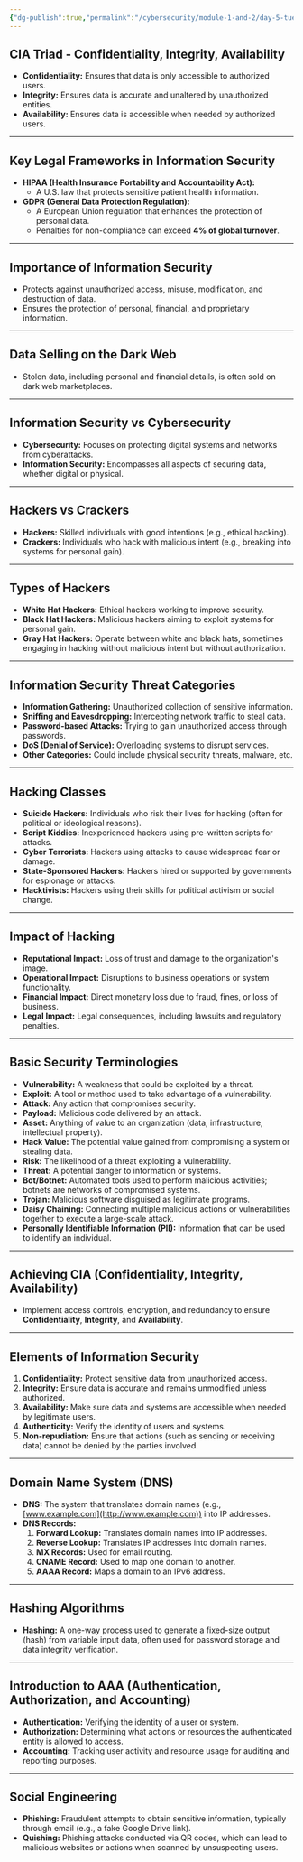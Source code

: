 ```yaml
---
{"dg-publish":true,"permalink":"/cybersecurity/module-1-and-2/day-5-tuesday/","created":"2025-02-03T13:19:30.029+05:30","updated":"2025-02-13T20:53:12.700+05:30"}
---
```



## **CIA Triad - Confidentiality, Integrity, Availability**

- **Confidentiality:** Ensures that data is only accessible to authorized users.
- **Integrity:** Ensures data is accurate and unaltered by unauthorized entities.
- **Availability:** Ensures data is accessible when needed by authorized users.

---

## **Key Legal Frameworks in Information Security**

- **HIPAA (Health Insurance Portability and Accountability Act):**
    - A U.S. law that protects sensitive patient health information.
- **GDPR (General Data Protection Regulation):**
    - A European Union regulation that enhances the protection of personal data.
    - Penalties for non-compliance can exceed **4% of global turnover**.

---

## **Importance of Information Security**

- Protects against unauthorized access, misuse, modification, and destruction of data.
- Ensures the protection of personal, financial, and proprietary information.


---

## **Data Selling on the Dark Web**

- Stolen data, including personal and financial details, is often sold on dark web marketplaces.

---

## **Information Security vs Cybersecurity**

- **Cybersecurity:** Focuses on protecting digital systems and networks from cyberattacks.
- **Information Security:** Encompasses all aspects of securing data, whether digital or physical.


---

## **Hackers vs Crackers**

- **Hackers:** Skilled individuals with good intentions (e.g., ethical hacking).
- **Crackers:** Individuals who hack with malicious intent (e.g., breaking into systems for personal gain).

---

## **Types of Hackers**

- **White Hat Hackers:** Ethical hackers working to improve security.
- **Black Hat Hackers:** Malicious hackers aiming to exploit systems for personal gain.
- **Gray Hat Hackers:** Operate between white and black hats, sometimes engaging in hacking without malicious intent but without authorization.

---

## **Information Security Threat Categories**

- **Information Gathering:** Unauthorized collection of sensitive information.
- **Sniffing and Eavesdropping:** Intercepting network traffic to steal data.
- **Password-based Attacks:** Trying to gain unauthorized access through passwords.
- **DoS (Denial of Service):** Overloading systems to disrupt services.
- **Other Categories:** Could include physical security threats, malware, etc.

---

## **Hacking Classes**

- **Suicide Hackers:** Individuals who risk their lives for hacking (often for political or ideological reasons).
- **Script Kiddies:** Inexperienced hackers using pre-written scripts for attacks.
- **Cyber Terrorists:** Hackers using attacks to cause widespread fear or damage.
- **State-Sponsored Hackers:** Hackers hired or supported by governments for espionage or attacks.
- **Hacktivists:** Hackers using their skills for political activism or social change.


---

## **Impact of Hacking**

- **Reputational Impact:** Loss of trust and damage to the organization's image.
- **Operational Impact:** Disruptions to business operations or system functionality.
- **Financial Impact:** Direct monetary loss due to fraud, fines, or loss of business.
- **Legal Impact:** Legal consequences, including lawsuits and regulatory penalties.


---

## **Basic Security Terminologies**

- **Vulnerability:** A weakness that could be exploited by a threat.
- **Exploit:** A tool or method used to take advantage of a vulnerability.
- **Attack:** Any action that compromises security.
- **Payload:** Malicious code delivered by an attack.
- **Asset:** Anything of value to an organization (data, infrastructure, intellectual property).
- **Hack Value:** The potential value gained from compromising a system or stealing data.
- **Risk:** The likelihood of a threat exploiting a vulnerability.
- **Threat:** A potential danger to information or systems.
- **Bot/Botnet:** Automated tools used to perform malicious activities; botnets are networks of compromised systems.
- **Trojan:** Malicious software disguised as legitimate programs.
- **Daisy Chaining:** Connecting multiple malicious actions or vulnerabilities together to execute a large-scale attack.
- **Personally Identifiable Information (PII):** Information that can be used to identify an individual.


---

## **Achieving CIA (Confidentiality, Integrity, Availability)**

- Implement access controls, encryption, and redundancy to ensure **Confidentiality**, **Integrity**, and **Availability**.

---

## **Elements of Information Security**

1. **Confidentiality:** Protect sensitive data from unauthorized access.
2. **Integrity:** Ensure data is accurate and remains unmodified unless authorized.
3. **Availability:** Make sure data and systems are accessible when needed by legitimate users.
4. **Authenticity:** Verify the identity of users and systems.
5. **Non-repudiation:** Ensure that actions (such as sending or receiving data) cannot be denied by the parties involved.

---

## **Domain Name System (DNS)**

- **DNS:** The system that translates domain names (e.g., [www.example.com](http://www.example.com)) into IP addresses.
- **DNS Records:**
    1. **Forward Lookup:** Translates domain names into IP addresses.
    2. **Reverse Lookup:** Translates IP addresses into domain names.
    3. **MX Records:** Used for email routing.
    4. **CNAME Record:** Used to map one domain to another.
    5. **AAAA Record:** Maps a domain to an IPv6 address.

---

## **Hashing Algorithms**

- **Hashing:** A one-way process used to generate a fixed-size output (hash) from variable input data, often used for password storage and data integrity verification.


---

## **Introduction to AAA (Authentication, Authorization, and Accounting)**

- **Authentication:** Verifying the identity of a user or system.
- **Authorization:** Determining what actions or resources the authenticated entity is allowed to access.
- **Accounting:** Tracking user activity and resource usage for auditing and reporting purposes.


---

## **Social Engineering**

- **Phishing:** Fraudulent attempts to obtain sensitive information, typically through email (e.g., a fake Google Drive link).
- **Quishing:** Phishing attacks conducted via QR codes, which can lead to malicious websites or actions when scanned by unsuspecting users.